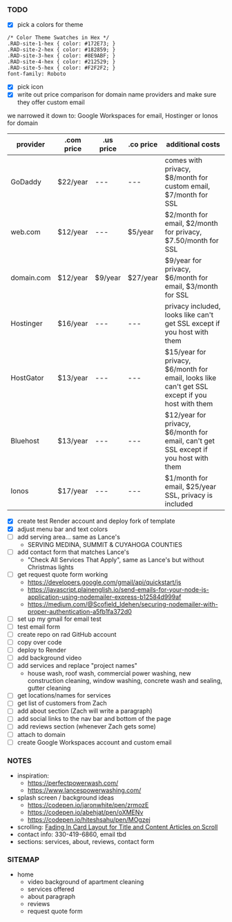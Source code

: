 ### TODO
- [x] pick a colors for theme
```
/* Color Theme Swatches in Hex */
.RAD-site-1-hex { color: #172E73; }
.RAD-site-2-hex { color: #182859; }
.RAD-site-3-hex { color: #8E9ABF; }
.RAD-site-4-hex { color: #212529; }
.RAD-site-5-hex { color: #F2F2F2; }
font-family: Roboto
```
- [x] pick icon
- [x] write out price comparison for domain name providers and make sure they offer custom email

we narrowed it down to: Google Workspaces for email, Hostinger or Ionos for domain

| provider | .com price | .us price | .co price | additional costs |
| --- | --- | --- | --- | --- |
| GoDaddy | $22/year | --- | --- | comes with privacy, $8/month for custom email, $7/month for SSL |
| web.com | $12/year | --- | $5/year | $2/month for email, $2/month for privacy, $7.50/month for SSL |
| domain.com | $12/year | $9/year | $27/year | $9/year for privacy, $6/month for email, $3/month for SSL |
| Hostinger | $16/year | --- | --- | privacy included, looks like can't get SSL except if you host with them |
| HostGator | $13/year | --- | --- | $15/year for privacy, $6/month for email, looks like can't get SSL except if you host with them |
| Bluehost | $13/year | --- | --- | $12/year for privacy, $6/month for email, can't get SSL except if you host with them |
| Ionos | $17/year | --- | --- | $1/month for email, $25/year SSL, privacy is included |

- [x] create test Render account and deploy fork of template
- [x] adjust menu bar and text colors
- [ ] add serving area... same as Lance's
    - SERVING MEDINA, SUMMIT & CUYAHOGA COUNTIES
- [ ] add contact form that matches Lance's
    - "Check All Services That Apply", same as Lance's but without Christmas lights
- [ ] get request quote form working
    - https://developers.google.com/gmail/api/quickstart/js
    - https://javascript.plainenglish.io/send-emails-for-your-node-js-application-using-nodemailer-express-b12584d999af
    - https://medium.com/@Scofield_Idehen/securing-nodemailer-with-proper-authentication-a5fb1fa372d0
- [ ] set up my gmail for email test
- [ ] test email form
- [ ] create repo on rad GitHub account
- [ ] copy over code
- [ ] deploy to Render
- [ ] add background video
- [ ] add services and replace "project names"
    - house wash, roof wash, commercial power washing, new construction cleaning, window washing, concrete wash and sealing, gutter cleaning
- [ ] get locations/names for services
- [ ] get list of customers from Zach
- [ ] add about section (Zach will write a paragraph)
- [ ] add social links to the nav bar and bottom of the page
- [ ] add reviews section (whenever Zach gets some)
- [ ] attach to domain
- [ ] create Google Workspaces account and custom email

### NOTES
- inspiration:
    - https://perfectpowerwash.com/
    - https://www.lancespowerwashing.com/
- splash screen / background ideas
    - https://codepen.io/jaronwhite/pen/zrmozE
    - https://codepen.io/abehjat/pen/oXMENv
    - https://codepen.io/hiteshsahu/pen/MOgzej
- scrolling: [Fading In Card Layout for Title and Content Articles on Scroll](https://codemyui.com/fading-in-card-layout-for-title-and-content-articles-on-scroll/)
- contact info: 330-419-6860, email tbd
- sections: services, about, reviews, contact form



### SITEMAP
- home
    - video background of apartment cleaning
    - services offered
    - about paragraph
    - reviews
    - request quote form
